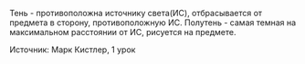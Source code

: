Тень - противоположна источнику света(ИС), отбрасывается от предмета в сторону, противоположную ИС.
Полутень - самая темная на максимальном расстоянии от ИС, рисуется на предмете.

Источник: Марк Кистлер, 1 урок